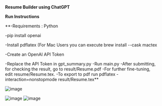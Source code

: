 **Resume Builder using ChatGPT**

**Run Instructions**

**-Requirements : Python

-pip install openai

-Install pdflatex (For Mac Users you can execute brew install --cask mactex

-Create an OpenAI API Token

-Replace the API Token in gpt_summary.py
-Run main.py
-After submitting, for checking the result, go to result/Resume.pdf
-For further fine-tuning, edit resume/Resume.tex.
-To export to pdf run pdflatex -interaction=nonstopmode result/Resume.tex**

![image](https://github.com/Makarand-sdw/My_Stuff/assets/132384262/ef009103-5946-4b02-af00-c353302260d3)

![image](https://github.com/Makarand-sdw/My_Stuff/assets/132384262/c1c078de-0b33-4eb0-b4a2-d8832a51c1c7)
![image](https://github.com/Makarand-sdw/My_Stuff/assets/132384262/5c06e762-dbfa-41c1-9f45-0572dfd4d8ee)







